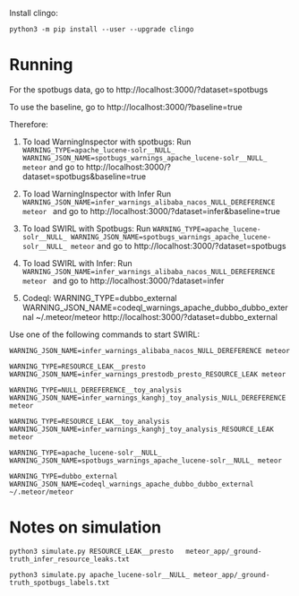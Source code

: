 Install clingo:
```
python3 -m pip install --user --upgrade clingo
```


Running
=======

For the spotbugs data,
go to http://localhost:3000/?dataset=spotbugs

To use the baseline,
go to http://localhost:3000/?baseline=true

Therefore:
1. To load WarningInspector with spotbugs:
Run `WARNING_TYPE=apache_lucene-solr__NULL_ WARNING_JSON_NAME=spotbugs_warnings_apache_lucene-solr__NULL_ meteor`
and go to http://localhost:3000/?dataset=spotbugs&baseline=true

2. To load WarningInspector with Infer 
Run `WARNING_JSON_NAME=infer_warnings_alibaba_nacos_NULL_DEREFERENCE meteor `
and go to http://localhost:3000/?dataset=infer&baseline=true

3. To load SWIRL with Spotbugs:
Run `WARNING_TYPE=apache_lucene-solr__NULL_ WARNING_JSON_NAME=spotbugs_warnings_apache_lucene-solr__NULL_ meteor`
and go to http://localhost:3000/?dataset=spotbugs

4. To load SWIRL with Infer:
Run `WARNING_JSON_NAME=infer_warnings_alibaba_nacos_NULL_DEREFERENCE meteor `
and go to http://localhost:3000/?dataset=infer

5. Codeql:
WARNING_TYPE=dubbo_external WARNING_JSON_NAME=codeql_warnings_apache_dubbo_dubbo_external ~/.meteor/meteor
http://localhost:3000/?dataset=dubbo_external

Use one of the following commands to start SWIRL:

```
WARNING_JSON_NAME=infer_warnings_alibaba_nacos_NULL_DEREFERENCE meteor 

WARNING_TYPE=RESOURCE_LEAK__presto WARNING_JSON_NAME=infer_warnings_prestodb_presto_RESOURCE_LEAK meteor 

WARNING_TYPE=NULL_DEREFERENCE__toy_analysis WARNING_JSON_NAME=infer_warnings_kanghj_toy_analysis_NULL_DEREFERENCE meteor

WARNING_TYPE=RESOURCE_LEAK__toy_analysis WARNING_JSON_NAME=infer_warnings_kanghj_toy_analysis_RESOURCE_LEAK meteor

WARNING_TYPE=apache_lucene-solr__NULL_ WARNING_JSON_NAME=spotbugs_warnings_apache_lucene-solr__NULL_ meteor 

WARNING_TYPE=dubbo_external WARNING_JSON_NAME=codeql_warnings_apache_dubbo_dubbo_external ~/.meteor/meteor 

```


Notes on simulation
=================
```
python3 simulate.py RESOURCE_LEAK__presto   meteor_app/_ground-truth_infer_resource_leaks.txt 
```

```
python3 simulate.py apache_lucene-solr__NULL_ meteor_app/_ground-truth_spotbugs_labels.txt
```
